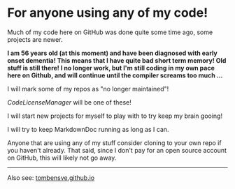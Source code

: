 

# For anyone using any of my code!

Much of my code here on GitHub was done quite some time ago, some projects are newer.

**I am 56 years old (at this moment) and have been diagnosed with early onset dementia! This means 
that I have quite bad short term memory! Old stuff is still there! I no longer work, but I'm still 
coding in my own pace here on Github, and will continue until the compiler screams too much ...**

I will mark some of my repos as "no longer maintained"! 

_CodeLicenseManager_ will be one of these!

I will start new projects for myself to play with to try keep my brain gooing!

I will try to keep MarkdownDoc running as long as I can. 

Anyone that are using any of my stuff consider cloning to your own repo if you haven't 
already. That said, since I don't pay for an open source account on GitHub,
this will likely not go away.

----

Also see:  [tombensve.github.io](https://tombensve.github.io)

